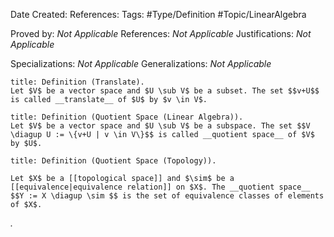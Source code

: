 <div class="topSpace"></div>

Date Created: 
References: 
Tags: #Type/Definition #Topic/LinearAlgebra

Proved by: <i>Not Applicable</i>
References: <i>Not Applicable</i>
Justifications: <i>Not Applicable</i>

Specializations: <i>Not Applicable</i>
Generalizations: <i>Not Applicable</i>


``` ad-Definition
title: Definition (Translate).
Let $V$ be a vector space and $U \sub V$ be a subset. The set $$v+U$$ is called __translate__ of $U$ by $v \in V$.

```
``` ad-Definition
title: Definition (Quotient Space (Linear Algebra)).
Let $V$ be a vector space and $U \sub V$ be a subspace. The set $$V \diagup U := \{v+U | v \in V\}$$ is called __quotient space__ of $V$ by $U$.

```
``` ad-Definition
title: Definition (Quotient Space (Topology)).

Let $X$ be a [[topological space]] and $\sim$ be a [[equivalence|equivalence relation]] on $X$. The __quotient space__ $$Y := X \diagup \sim $$ is the set of equivalence classes of elements of $X$.
```
<i>.</i>